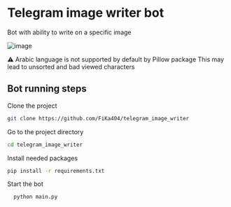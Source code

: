 # Telegram image writer bot

Bot with ability to write on a specific image

![image](https://github.com/FiKa404/telegram_image_writer/assets/77399158/f25016f0-c75b-4f5d-9d81-45a93bf64b83)


⚠️ Arabic language is not supported by default by Pillow package
This may lead to unsorted and bad viewed characters
## Bot running steps

Clone the project

```bash
git clone https://github.com/FiKa404/telegram_image_writer
```

Go to the project directory

```bash
cd telegram_image_writer
```

Install needed packages

```bash
pip install -r requirements.txt
```

Start the bot

```bash
  python main.py
```

